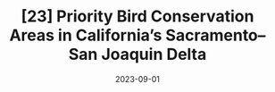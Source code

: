---
title: "[23] Priority Bird Conservation Areas in California’s Sacramento–San Joaquin Delta"
collection: publications
permalink: /publication/2023-PriorityBirdConservationAreas
date: 2023-09-01
venue: 'San Francisco Estuary and Watershed Science'
link: https://doi.org/10.15447/sfews.2023v21iss3art4
openaccess: true
paperurl: "/files/Dybala et al_2023_Priority Bird Conservation Areas in California's Sacramento-San Joaquin Delta.pdf"
citation: "Dybala KE, Sesser K, Reiter ME, Shuford WD, Golet GH, Hickey C, Gardali T (2023) Priority Bird Conservation Areas in California’s Sacramento–San Joaquin Delta. <i>San Francisco Estuary and Watershed Science</i> 21(3). DOI: 10.15447/sfews.2023v21iss3art4"
---